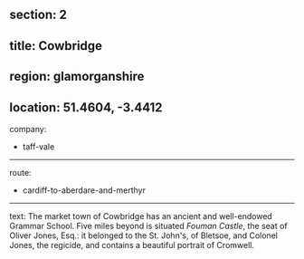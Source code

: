 section: 2
----
title: Cowbridge
----
region: glamorganshire
----
location: 51.4604, -3.4412
----
company:
- taff-vale
----
route:
- cardiff-to-aberdare-and-merthyr
----
text: The market town of Cowbridge has an ancient and well-endowed Grammar School. Five miles beyond is situated *Fouman Castle*, the seat of Oliver Jones, Esq.: it belonged to the St. John's, of Bletsoe, and Colonel Jones, the regicide, and contains a beautiful portrait of Cromwell.

